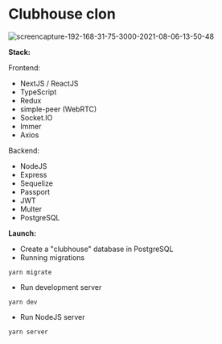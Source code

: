 # Clubhouse clon

<img src="https://i.ibb.co/DtVZm89/screencapture-192-168-31-75-3000-2021-08-06-13-50-48.png" alt="screencapture-192-168-31-75-3000-2021-08-06-13-50-48" border="0">

**Stack:**

Frontend:
- NextJS / ReactJS
- TypeScript
- Redux
- simple-peer (WebRTC)
- Socket.IO
- Immer
- Axios

Backend:
- NodeJS
- Express
- Sequelize
- Passport
- JWT
- Multer
- PostgreSQL

**Launch:**

- Create a "clubhouse" database in PostgreSQL
- Running migrations
```
yarn migrate
```
- Run development server
```
yarn dev
```
- Run NodeJS server
```
yarn server
```
